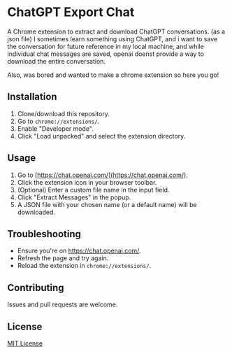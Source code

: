 # ChatGPT Export Chat

A Chrome extension to extract and download ChatGPT conversations. (as a json file)
I sometimes learn something using ChatGPT, and i want to save the conversation for future reference in my local machine, and while individual chat messages are saved, openai doenst provide a way to download the entire conversation. 

Also, was bored and wanted to make a chrome extension so here you go!

## Installation

1. Clone/download this repository.
2. Go to `chrome://extensions/`.
3. Enable "Developer mode".
4. Click "Load unpacked" and select the extension directory.

## Usage

1. Go to [https://chat.openai.com/](https://chat.openai.com/).
2. Click the extension icon in your browser toolbar.
3. (Optional) Enter a custom file name in the input field.
4. Click "Extract Messages" in the popup.
5. A JSON file with your chosen name (or a default name) will be downloaded.

## Troubleshooting

- Ensure you're on https://chat.openai.com/.
- Refresh the page and try again.
- Reload the extension in `chrome://extensions/`.

## Contributing

Issues and pull requests are welcome.

## License

[MIT License](LICENSE)
